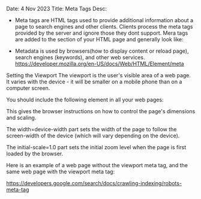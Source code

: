 Date: 4 Nov 2023
Title: Meta Tags
Desc:
- Meta tags are HTML tags used to provide additional information about a page to search engines and other clients. Clients process the meta tags provided by the server and ignore those they dont support. Mera tags are added to the <head> section of your HTML page and generally look like:
<meta name="robots" content="noindex,nofollow">

- Metadata is used by browsers(how to display content or reload page), search engines (keywords), and other web services.
https://developer.mozilla.org/en-US/docs/Web/HTML/Element/meta


Setting the Viewport
The viewport is the user's visible area of a web page. It varies with the device - it will be smaller on a mobile phone than on a computer screen.

You should include the following <meta> element in all your web pages:

<meta name="viewport" content="width=device-width, initial-scale=1.0">
This gives the browser instructions on how to control the page's dimensions and scaling.

The width=device-width part sets the width of the page to follow the screen-width of the device (which will vary depending on the device).

The initial-scale=1.0 part sets the initial zoom level when the page is first loaded by the browser.

Here is an example of a web page without the viewport meta tag, and the same web page with the viewport meta tag:

https://developers.google.com/search/docs/crawling-indexing/robots-meta-tag


